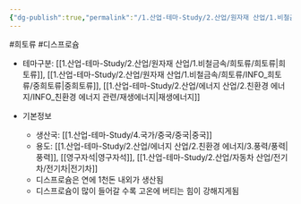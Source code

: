 ```yaml
---
{"dg-publish":true,"permalink":"/1.산업-테마-Study/2.산업/원자재 산업/1.비철금속/희토류/INFO_희토류/디스프로슘/","created":"2024-11-20T21:02:28.810+09:00","updated":"2025-06-26T12:56:57.266+09:00"}
---
```


#희토류 #디스프로슘


- 테마구분: [[1.산업-테마-Study/2.산업/원자재 산업/1.비철금속/희토류/희토류\|희토류]], [[1.산업-테마-Study/2.산업/원자재 산업/1.비철금속/희토류/INFO_희토류/중희토류\|중희토류]], [[1.산업-테마-Study/2.산업/에너지 산업/2.친환경 에너지/INFO_친환경 에너지 관련/재생에너지\|재생에너지]]


- 기본정보

	- 생산국: [[1.산업-테마-Study/4.국가/중국/중국\|중국]]
	- 용도: [[1.산업-테마-Study/2.산업/에너지 산업/2.친환경 에너지/3.풍력/풍력\|풍력]], [[영구자석\|영구자석]], [[1.산업-테마-Study/2.산업/자동차 산업/전기차/전기차\|전기차]]
	- 디스프로슘은 연에 1천돈 내외가 생산됨
	- 디스프로슘이 많이 들어갈 수록 고온에 버티는 힘이 강해지게됨